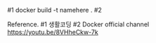 #1 docker build -t namehere .
#2 

Reference.
#1 생활코딩
#2 Docker official channel https://youtu.be/8VHheCkw-7k